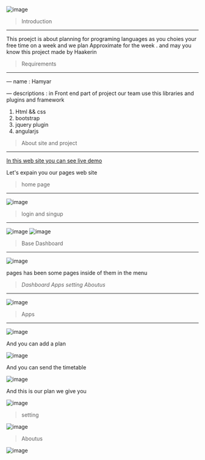 ![image](https://github.com/haakerin/Hamyar/assets/114607506/31df5185-a6d8-4397-9daa-e23c5d83b332)
> Introduction
***
This proejct is about planning for programing languages as you choies your free time on a week and we plan Approximate for the week .
and may you know this project made by Haakerin
> Requirements
***
— name : Hamyar 

— descriptions :
in Front end part of project our team use this libraries and plugins and framework
1. Html && css
1. bootstrap
1. jquery plugin
1. angularjs


> About site and project
***
[In this web site you can see live demo](https://hamyar.iran.liara.run)

Let's expain you our pages web site

>home page
***

![image](https://github.com/haakerin/Hamyar/assets/114607506/da5a72cf-4047-4a8b-8242-c880da96c102)

>login and singup
***

![image](https://github.com/haakerin/Hamyar/assets/114607506/f1cd8793-a3b4-4ec1-8998-53c2fc4b2087)
![image](https://github.com/haakerin/Hamyar/assets/114607506/7f80b6bb-e2e8-4d62-8c85-eab6fbcbc282)

>Base Dashboard
***


![image](https://github.com/haakerin/Hamyar/assets/114607506/11216d82-8b62-4996-87f1-5dc8c3b7e196)

pages has been some pages inside of them in the menu

>*Dashboard*
>*Apps*
>*setting*
>*Aboutus* 

***

![image](https://github.com/haakerin/Hamyar/assets/114607506/a5a67572-01d3-41b1-9c29-0702e32ce007)

>Apps
***

![image](https://github.com/haakerin/Hamyar/assets/114607506/a1484321-800f-4ea5-87d6-8ffa37d5f7c3)

And you can add a plan


![image](https://github.com/haakerin/Hamyar/assets/114607506/b1adb223-b31c-4e79-a245-3c2849e2923f)


And you can send the timetable


![image](https://github.com/haakerin/Hamyar/assets/114607506/1305f0f6-86a6-4716-b9a3-e3554a2b6030)


And this is our plan we give you

![image](https://github.com/haakerin/Hamyar/assets/114607506/21a3b2df-7f5d-4375-aec3-f56e61d1667c)

>setting


![image](https://github.com/haakerin/Hamyar/assets/114607506/0803285f-56b8-4bf2-9a45-9184ca25c663)

>Aboutus

![image](https://github.com/haakerin/Hamyar/assets/114607506/1021e5a8-8278-4580-9783-f7c98efc786a)


